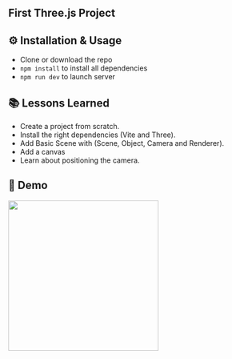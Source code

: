 ## First Three.js Project

## ⚙️ Installation & Usage

- Clone or download the repo
- `npm install` to install all dependencies
- `npm run dev` to launch server

## 📚 Lessons Learned

- Create a project from scratch.
- Install the right dependencies (Vite and Three).
- Add Basic Scene with (Scene, Object, Camera and Renderer).
- Add a canvas
- Learn about positioning the camera.

## 👀 Demo

<img src="../img/screenshot.png" width="300px">
